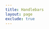 ```yaml
---
title: Handlebars
layout: page
exclude: true
---
```

<!--stackedit_data:
eyJoaXN0b3J5IjpbLTIzMTI4NDI5OV19
-->